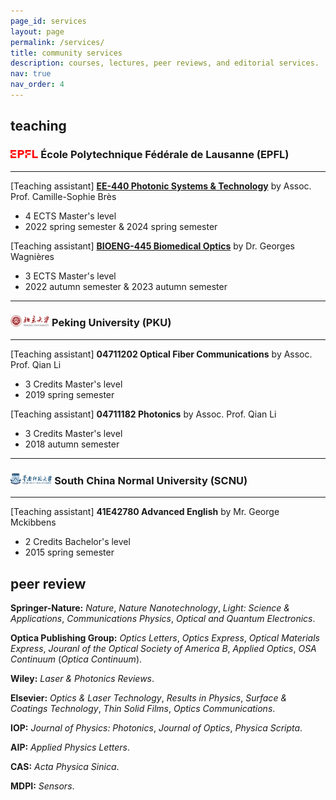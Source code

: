 ```yaml
---
page_id: services
layout: page
permalink: /services/
title: community services
description: courses, lectures, peer reviews, and editorial services.
nav: true
nav_order: 4
---
```


## teaching

### <img src="/assets/img/EPFL.png" style="height: 0.8em; "> École Polytechnique Fédérale de Lausanne (EPFL)

---

[Teaching assistant] [**EE-440 Photonic Systems & Technology**](https://edu.epfl.ch/coursebook/en/photonic-systems-and-technology-EE-440) by Assoc. Prof. Camille-Sophie Brès

- 4 ECTS Master's level
- 2022 spring semester & 2024 spring semester

[Teaching assistant] [**BIOENG-445 Biomedical Optics**](https://edu.epfl.ch/coursebook/en/biomedical-optics-BIOENG-445) by Dr. Georges Wagnières

- 3 ECTS Master's level
- 2022 autumn semester & 2023 autumn semester

---

### <img src="/assets/img/PKU.png" style="height: 1.1em; "> Peking University (PKU) 

---

[Teaching assistant] **04711202 Optical Fiber Communications** by Assoc. Prof. Qian Li

- 3 Credits Master's level
- 2019 spring semester

[Teaching assistant] **04711182 Photonics** by Assoc. Prof. Qian Li

- 3 Credits Master's level
- 2018 autumn semester

---

### <img src="/assets/img/SCNU.png" style="height: 1.1em; "> South China Normal University (SCNU)

---

[Teaching assistant] **41E42780 Advanced English** by Mr. George Mckibbens

- 2 Credits Bachelor's level
- 2015 spring semester

## peer review

**Springer-Nature:** *Nature*, *Nature Nanotechnology*, *Light: Science & Applications*, *Communications Physics*, *Optical and Quantum Electronics*.

**Optica Publishing Group:** *Optics Letters*, *Optics Express*, *Optical Materials Express*, *Jouranl of the Optical Society of America B*, *Applied Optics*, *OSA Continuum* (*Optica Continuum*).

**Wiley:** *Laser & Photonics Reviews*.

**Elsevier:** *Optics & Laser Technology*, *Results in Physics*, *Surface & Coatings Technology*, *Thin Solid Films*, *Optics Communications*.

**IOP:** *Journal of Physics: Photonics*, *Journal of Optics*, *Physica Scripta*.

**AIP:** *Applied Physics Letters*.

**CAS:** *Acta Physica Sinica*.

**MDPI:** *Sensors*.